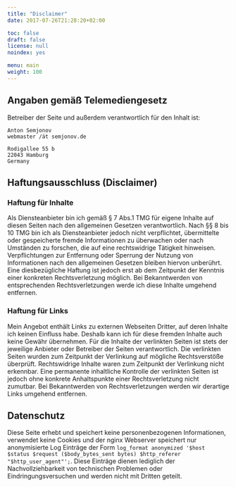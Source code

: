 ```yaml
---
title: "Disclaimer"
date: 2017-07-26T21:28:20+02:00

toc: false
draft: false
license: null
noindex: yes

menu: main
weight: 100
---
```



## Angaben gemäß Telemediengesetz

Betreiber der Seite und außerdem verantwortlich für den Inhalt ist:

```
Anton Semjonov
webmaster /ät semjonov.de

Rodigallee 55 b
22043 Hamburg
Germany
```

## Haftungsausschluss (Disclaimer)

### Haftung für Inhalte

Als Diensteanbieter bin ich gemäß § 7 Abs.1 TMG für eigene Inhalte auf diesen Seiten nach den allgemeinen Gesetzen verantwortlich. Nach §§ 8 bis 10 TMG bin ich als Diensteanbieter jedoch nicht verpflichtet, übermittelte oder gespeicherte fremde Informationen zu überwachen oder nach Umständen zu forschen, die auf eine rechtswidrige Tätigkeit hinweisen. Verpflichtungen zur Entfernung oder Sperrung der Nutzung von Informationen nach den allgemeinen Gesetzen bleiben hiervon unberührt. Eine diesbezügliche Haftung ist jedoch erst ab dem Zeitpunkt der Kenntnis einer konkreten Rechtsverletzung möglich. Bei Bekanntwerden von entsprechenden Rechtsverletzungen werde ich diese Inhalte umgehend entfernen.

### Haftung für Links

Mein Angebot enthält Links zu externen Webseiten Dritter, auf deren Inhalte ich keinen Einfluss habe. Deshalb kann ich für diese fremden Inhalte auch keine Gewähr übernehmen. Für die Inhalte der verlinkten Seiten ist stets der jeweilige Anbieter oder Betreiber der Seiten verantwortlich. Die verlinkten Seiten wurden zum Zeitpunkt der Verlinkung auf mögliche Rechtsverstöße überprüft. Rechtswidrige Inhalte waren zum Zeitpunkt der Verlinkung nicht erkennbar. Eine permanente inhaltliche Kontrolle der verlinkten Seiten ist jedoch ohne konkrete Anhaltspunkte einer Rechtsverletzung nicht zumutbar. Bei Bekanntwerden von Rechtsverletzungen werden wir derartige Links umgehend entfernen.

## Datenschutz

Diese Seite erhebt und speichert keine personenbezogenen Informationen, verwendet keine Cookies und der nginx Webserver speichert nur anonymisierte Log Einträge der Form `log_format anonymized '$host $status $request ($body_bytes_sent bytes) $http_referer "$http_user_agent"';`. Diese Einträge dienen lediglich der Nachvollziehbarkeit von technischen Problemen oder Eindringungsversuchen und werden nicht mit Dritten geteilt.
